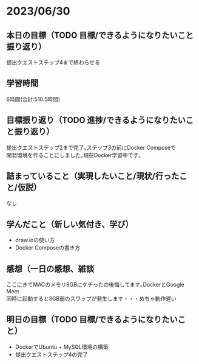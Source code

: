 # 2023/06/30
## 本日の目標（TODO 目標/できるようになりたいこと振り返り）
提出クエストステップ4まで終わらせる
## 学習時間
6時間(合計:510.5時間)
## 目標振り返り（TODO 進捗/できるようになりたいこと振り返り）
提出クエストステップ2まで完了｡ステップ3の前にDocker Composeで  
開発環境を作ることにしました｡現在Docker学習中です｡
## 詰まっていること（実現したいこと/現状/行ったこと/仮説）
なし
## 学んだこと（新しい気付き、学び）
- draw.ioの使い方
- Docker Composeの書き方
## 感想（一日の感想、雑談
ここにきてMACのメモリ8GBにケチったの後悔してます｡DockerとGoogle Meet  
同時に起動すると3GB弱のスワップが発生します・・・めちゃ動作遅い
## 明日の目標（TODO 目標/できるようになりたいこと）
- DockerでUbuntu + MySQL環境の構築
- 提出クエストステップ4の完了
